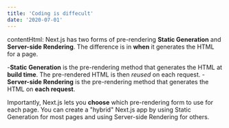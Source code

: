 ```yaml
---
title: 'Coding is diffecult'
date: '2020-07-01'
---
```


contentHtml: Next.js has two forms of pre-rendering **Static Generation** and **Server-side Rendering**. The difference is in **when** it generates the HTML for a page.

-**Static Generation** is the pre-rendering method that generates the HTML at **build time**. The pre-rendered HTML is then _reused_ on each request.
-**Server-side Rendering** is the pre-rendering method that generates the HTML on **each request**.

Importantly, Next.js lets you **choose** which pre-rendering form to use for each page. You can create a "hybrid" Next.js app by using Static Generation for most pages and using Server-side Rendering for others.

